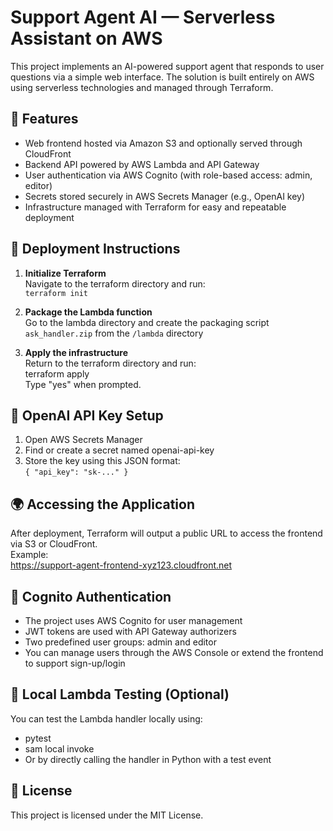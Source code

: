 # Support Agent AI — Serverless Assistant on AWS

This project implements an AI-powered support agent that responds to user questions via a simple web interface. The solution is built entirely on AWS using serverless technologies and managed through Terraform.

## 🚀 Features

- Web frontend hosted via Amazon S3 and optionally served through CloudFront  
- Backend API powered by AWS Lambda and API Gateway  
- User authentication via AWS Cognito (with role-based access: admin, editor)  
- Secrets stored securely in AWS Secrets Manager (e.g., OpenAI key)  
- Infrastructure managed with Terraform for easy and repeatable deployment  

## 🔧 Deployment Instructions

1. **Initialize Terraform**  
   Navigate to the terraform directory and run:  
   `terraform init`

2. **Package the Lambda function**  
   Go to the lambda directory and create the packaging script `ask_handler.zip` from the `/lambda` directory

3. **Apply the infrastructure**  
   Return to the terraform directory and run:  
   terraform apply  
   Type "yes" when prompted.

## 🔐 OpenAI API Key Setup

1. Open AWS Secrets Manager  
2. Find or create a secret named openai-api-key  
3. Store the key using this JSON format:  
   `{ "api_key": "sk-..." }`

## 🌍 Accessing the Application

After deployment, Terraform will output a public URL to access the frontend via S3 or CloudFront.  
Example:  
https://support-agent-frontend-xyz123.cloudfront.net

## 👥 Cognito Authentication

- The project uses AWS Cognito for user management  
- JWT tokens are used with API Gateway authorizers  
- Two predefined user groups: admin and editor  
- You can manage users through the AWS Console or extend the frontend to support sign-up/login  

## 🧪 Local Lambda Testing (Optional)

You can test the Lambda handler locally using:  
- pytest  
- sam local invoke  
- Or by directly calling the handler in Python with a test event  

## 📄 License

This project is licensed under the MIT License.
